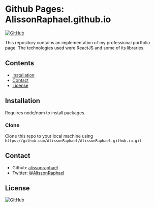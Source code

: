 # Github Pages: AlissonRaphael.github.io

[![GitHub](https://img.shields.io/github/license/AlissonRaphael/AlissonRaphael.github.io)](https://github.com/AlissonRaphael/AlissonRaphael.github.io/blob/main/LICENSE)

This repository contains an implementation of my professional portfolio page. The technologies used were ReactJS and some of its libraries.

## Contents
- [Installation](#installation)
- [Contact](#contact)
- [License](#license)

## Installation
Requires node/npm to install packages.

### Clone

Clone this repo to your local machine using `https://github.com/AlissonRaphael/AlissonRaphael.github.io.git`

## Contact
- Github: [alissonraphael](https://gist.github.com/AlissonRaphael)
- Twitter: [@AlissonRaphaeI](@AlissonRaphaeI)

## License

![GitHub](https://img.shields.io/github/license/AlissonRaphael/statistics_for_data_science_and_machine_learning)
